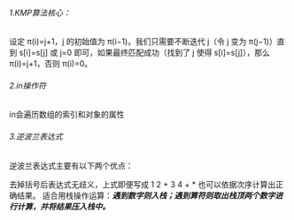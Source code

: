 ###### 1.KMP算法核心：

设定 π(i)=j+1，j 的初始值为 π(i−1)。我们只需要不断迭代 j（令 j 变为 π(j−1)）直到 s[i]=s[j] 或 j=0 即可，如果最终匹配成功（找到了 j 使得 s[i]=s[j]），那么 π(i)=j+1，否则 π(i)=0。

###### 2.in操作符

in会遍历数组的索引和对象的属性

###### 3.逆波兰表达式

逆波兰表达式主要有以下两个优点：

去掉括号后表达式无歧义，上式即便写成 1 2 + 3 4 + * 也可以依据次序计算出正确结果。
适合用栈操作运算：***遇到数字则入栈；遇到算符则取出栈顶两个数字进行计算，并将结果压入栈中。***
